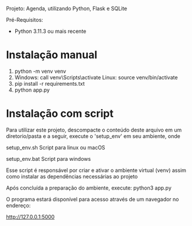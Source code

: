 Projeto: Agenda, utilizando Python, Flask e SQLite

Pré-Requisitos:
- Python 3.11.3 ou mais recente

# Instalação manual

1. python -m venv venv
2. Windows: call venv\Scripts\activate
   Linux: source venv/bin/activate
3. pip install -r requirements.txt
4. python app.py

# Instalação com script

Para utilizar este projeto, descompacte o conteúdo deste arquivo em um
diretorio/pasta e a seguir, execute o 'setup_env' em seu ambiente, onde

setup_env.sh  Script para linux ou macOS

setup_env.bat Script para windows

Esse script é responsável por criar e ativar o ambiente virtual (venv)
assim como instalar as dependências necessárias ao projeto

Após concluída a preparação do ambiente, execute: python3 app.py

O programa estará disponível para acesso através de um navegador no
endereço:

http://127.0.0.1:5000

